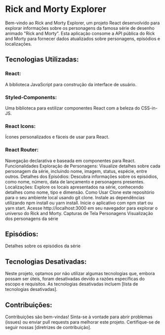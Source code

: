 # Rick and Morty Explorer

Bem-vindo ao Rick and Morty Explorer, um projeto React desenvolvido para explorar informações sobre os personagens da famosa série de desenho animado "Rick and Morty". Esta aplicação consome a API pública do Rick and Morty para fornecer dados atualizados sobre personagens, episódios e localizações.

## Tecnologias Utilizadas:

### React:

A biblioteca JavaScript para construção da interface de usuário.

### Styled-Components:

Uma biblioteca para estilizar componentes React com a beleza do CSS-in-JS.

### React Icons:

Ícones personalizados e fáceis de usar para React.

### React Router:

Navegação declarativa e baseada em componentes para React.
Funcionalidades
Exploração de Personagens: Visualize detalhes sobre cada personagem da série, incluindo nome, imagem, status, espécie, entre outros.
Detalhes dos Episódios: Descubra informações sobre os episódios, como nome, número, data de lançamento e personagens presentes.
Localizações: Explore os locais apresentados na série, conhecendo detalhes como nome, tipo e dimensão.
Como Usar
Clone este repositório para o seu ambiente local usando git clone.
Instale as dependências utilizando npm install ou yarn install.
Inicie o aplicativo com npm start ou yarn start.
Acesse http://localhost:3000 em seu navegador para explorar o universo do Rick and Morty.
Capturas de Tela
Personagens
Visualização dos personagens da série

## Episódios:

Detalhes sobre os episódios da série

## Tecnologias Desativadas:

Neste projeto, optamos por não utilizar algumas tecnologias que, embora possam ser úteis, foram desativadas devido a razões específicas do escopo e requisitos. As tecnologias desativadas incluem [lista de tecnologias desativadas].

## Contribuições:

Contribuições são bem-vindas! Sinta-se à vontade para abrir problemas (issues) ou enviar pull requests para melhorar este projeto. Certifique-se de seguir nossas [diretrizes de contribuição].

<!-- Licença
Este projeto é licenciado sob a [Licença MIT] - veja o arquivo LICENSE.md para detalhes. -->

<!-- # Projeto Rick and Morty

Projeto que lista os personagens da série Rick an Morty, utilizando uma `API`

## Tecnologias utilizadas:

    - HTML;
    - CSS;
    - JavaScript;
    - React; -->
